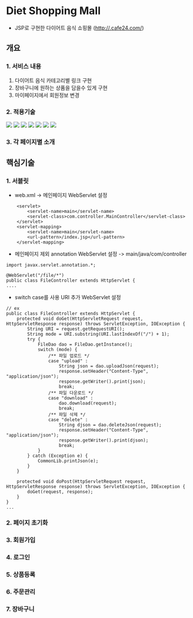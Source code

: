 # Diet Shopping Mall
* JSP로 구현한 다이어트 음식 쇼핑몰 (<http://.cafe24.com/>)
## 개요
### 1. 서비스 내용 
1. 다이어트 음식 카테고리별 링크 구현
2. 장바구니에 원하는 상품을 담을수 있게 구현
3. 마이페이지에서 회원정보 변경

### 2. 적용기술
<img src="https://img.shields.io/badge/JSP-4FC08D?style=for-the-badge&logo=JSP&logoColor=white"> <img src="https://img.shields.io/badge/JAVA-007396?style=for-the-badge&logo=java&logoColor=white"> <img src="https://img.shields.io/badge/mysql-4479A1?style=for-the-badge&logo=mysql&logoColor=white"> <img src="https://img.shields.io/badge/html-E34F26?style=for-the-badge&logo=html5&logoColor=white"> <img src="https://img.shields.io/badge/css-1572B6?style=for-the-badge&logo=css3&logoColor=white"> <img src="https://img.shields.io/badge/javascript-F7DF1E?style=for-the-badge&logo=javascript&logoColor=black"> <img src="https://img.shields.io/badge/github-181717?style=for-the-badge&logo=github&logoColor=white">

### 3. 각 페이지별 소개

## 핵심기술

### 1. 서블릿
* web.xml -> 메인페이지 WebServlet 설정 
```
	<servlet>
		<servlet-name>main</servlet-name>
		<servlet-class>com.controller.MainController</servlet-class>
	</servlet>
	<servlet-mapping>
		<servlet-name>main</servlet-name>
		<url-pattern>/index.jsp</url-pattern>
	</servlet-mapping>
```
* 메인페이지 제외 annotation WebServlet 설정 -> main/java/com/controller
```
import javax.servlet.annotation.*;

@WebServlet("/file/*")
public class FileController extends HttpServlet {
....
```
* switch case를 사용 URI 추가 WebServlet 설정 
```
// ex
public class FileController extends HttpServlet {
	protected void doGet(HttpServletRequest request, HttpServletResponse response) throws ServletException, IOException {
		String URI = request.getRequestURI(); 
		String mode = URI.substring(URI.lastIndexOf("/") + 1);
		try {
			FileDao dao = FileDao.getInstance();
			switch (mode) {
				/** 파일 업로드 */
				case "upload" : 
					String json = dao.uploadJson(request);
					response.setHeader("Content-Type", "application/json");
					response.getWriter().print(json);
					break;
				/** 파일 다운로드 */
				case "download" :
					dao.download(request);
					break;
				/** 파일 삭제 */
				case "delete" : 
					String djson = dao.deleteJson(request);
					response.setHeader("Content-Type", "application/json");
					response.getWriter().print(djson);
					break;				
			}
		} catch (Exception e) {
			CommonLib.printJson(e);
		}
	}
	
	protected void doPost(HttpServletRequest request, HttpServletResponse response) throws ServletException, IOException {
		doGet(request, response); 
	}
}
...
```

### 2. 페이지 초기화

### 3. 회원가입

### 4. 로그인

### 5. 상품등록

### 6. 주문관리

### 7. 장바구니
